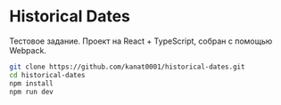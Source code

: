 # Historical Dates

Тестовое задание. Проект на React + TypeScript, собран с помощью Webpack.

```bash
git clone https://github.com/kanat0001/historical-dates.git
cd historical-dates
npm install
npm run dev
